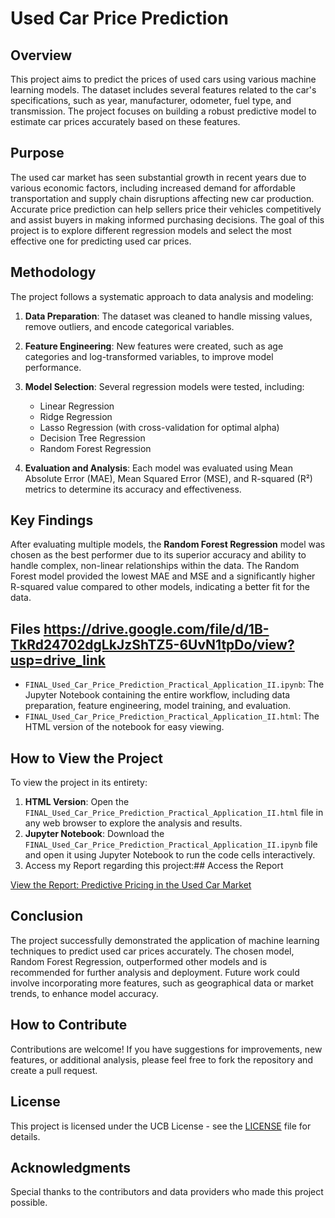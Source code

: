 # Used Car Price Prediction

## Overview

This project aims to predict the prices of used cars using various machine learning models. The dataset includes several features related to the car's specifications, such as year, manufacturer, odometer, fuel type, and transmission. The project focuses on building a robust predictive model to estimate car prices accurately based on these features.

## Purpose

The used car market has seen substantial growth in recent years due to various economic factors, including increased demand for affordable transportation and supply chain disruptions affecting new car production. Accurate price prediction can help sellers price their vehicles competitively and assist buyers in making informed purchasing decisions. The goal of this project is to explore different regression models and select the most effective one for predicting used car prices.

## Methodology

The project follows a systematic approach to data analysis and modeling:

1. **Data Preparation**: The dataset was cleaned to handle missing values, remove outliers, and encode categorical variables.
2. **Feature Engineering**: New features were created, such as age categories and log-transformed variables, to improve model performance.
3. **Model Selection**: Several regression models were tested, including:
   - Linear Regression
   - Ridge Regression
   - Lasso Regression (with cross-validation for optimal alpha)
   - Decision Tree Regression
   - Random Forest Regression

4. **Evaluation and Analysis**: Each model was evaluated using Mean Absolute Error (MAE), Mean Squared Error (MSE), and R-squared (R²) metrics to determine its accuracy and effectiveness.

## Key Findings

After evaluating multiple models, the **Random Forest Regression** model was chosen as the best performer due to its superior accuracy and ability to handle complex, non-linear relationships within the data. The Random Forest model provided the lowest MAE and MSE and a significantly higher R-squared value compared to other models, indicating a better fit for the data.

## Files   https://drive.google.com/file/d/1B-TkRd24702dgLkJzShTZ5-6UvN1tpDo/view?usp=drive_link


- `FINAL_Used_Car_Price_Prediction_Practical_Application_II.ipynb`: The Jupyter Notebook containing the entire workflow, including data preparation, feature engineering, model training, and evaluation.
- `FINAL_Used_Car_Price_Prediction_Practical_Application_II.html`: The HTML version of the notebook for easy viewing.

## How to View the Project

To view the project in its entirety:

1. **HTML Version**: Open the `FINAL_Used_Car_Price_Prediction_Practical_Application_II.html` file in any web browser to explore the analysis and results.
2. **Jupyter Notebook**: Download the `FINAL_Used_Car_Price_Prediction_Practical_Application_II.ipynb` file and open it using Jupyter Notebook to run the code cells interactively.
3. Access my Report regarding this project:## Access the Report

[View the Report: Predictive Pricing in the Used Car Market](https://github.com/stanleykelman/used-car-price-prediction/blob/main/REPORT_Predictive%20Pricing%20in%20the%20Used%20Car%20Market.docx)


## Conclusion

The project successfully demonstrated the application of machine learning techniques to predict used car prices accurately. The chosen model, Random Forest Regression, outperformed other models and is recommended for further analysis and deployment. Future work could involve incorporating more features, such as geographical data or market trends, to enhance model accuracy.

## How to Contribute

Contributions are welcome! If you have suggestions for improvements, new features, or additional analysis, please feel free to fork the repository and create a pull request.

## License

This project is licensed under the UCB License - see the [LICENSE](LICENSE) file for details.

## Acknowledgments

Special thanks to the contributors and data providers who made this project possible.

